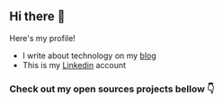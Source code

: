## Hi there 👋

Here's my profile!

- I write about technology on my [blog](https://dev.to/stanley)
- This is my [Linkedin](https://www.linkedin.com/in/stanley-gomes) account

### Check out my open sources projects bellow 👇
